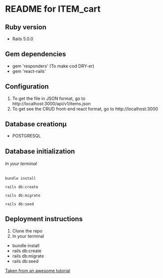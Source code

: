# README for ITEM_cart


## Ruby version
* Rails 5.0.0

## Gem dependencies
* gem 'responders'  (To make cod DRY-er)
* gem 'react-rails'

## Configuration
1. To get the file in JSON format, go to http://localhost:3000/api/v1/items.json
2. To get see the CRUD front-end react format, go to http://localhost:3000

## Database creationµ
* POSTGRESQL

## Database initialization
###### In your terminal

  ```
bundle install

rails db:create

rails db:migrate

rails db:seed
  ```

## Deployment instructions
1. Clone the repo
2. In your terminal
* bundle install
* rails db:create
* rails db:migrate
* rails db:seed

[Taken from an awesome tutorial](http://tutorials.pluralsight.com/ruby-ruby-on-rails/building-a-crud-interface-with-react-and-ruby-on-rails)
